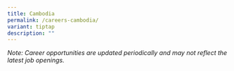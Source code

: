 ```yaml
---
title: Cambodia
permalink: /careers-cambodia/
variant: tiptap
description: ""
---
```

<p><em>Note: Career opportunities are updated periodically and may not reflect the latest job openings.</em></p>